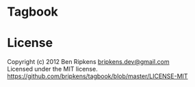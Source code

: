 # Tagbook

# License
Copyright (c) 2012 Ben Ripkens <bripkens.dev@gmail.com><br/>
Licensed under the MIT license.<br/>
https://github.com/bripkens/tagbook/blob/master/LICENSE-MIT
